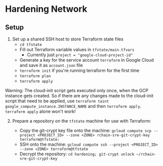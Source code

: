 # Hardening Network
## Setup

1) Set up a shared SSH host to store Terraform state files
    * `cd tfstate`
    * Fill out Terraform variable values in `tfstate/main.tfvars`
        * Currently just `project = "google-cloud-project-id"`
    * Generate a key for the service account `terraform` in Google Cloud and save it as `account.json` file
    * `terraform init` if you're running terraform for the first time
    * `terraform plan`
    * `terraform apply`

Warning: The cloud-init script gets executed only once, when the GCP instance
         gets created.  So if there are any changes made to the cloud-init
         script that need to be applied, use `terraform taint
         google_compute_instance.INSTANCE_NAME` and then `terraform apply`.
         `terraform apply` alone won't work!

2) Prepare a repository on the `tfstate` machine for use with Terraform:

    * Copy the git-crypt key file onto the machine: `gcloud compute scp --project <PROJECT_ID> --zone <ZONE> rchain-sre-git-crypt-key terraform@tfstate:`
    * SSH onto the machine: `gcloud compute ssh --project <PROJECT_ID> --zone <ZONE> terraform@tfstate`
    * Decrypt the repository: `cd hardening; git-crypt unlock ~/rchain-sre-git-crypt-key`
